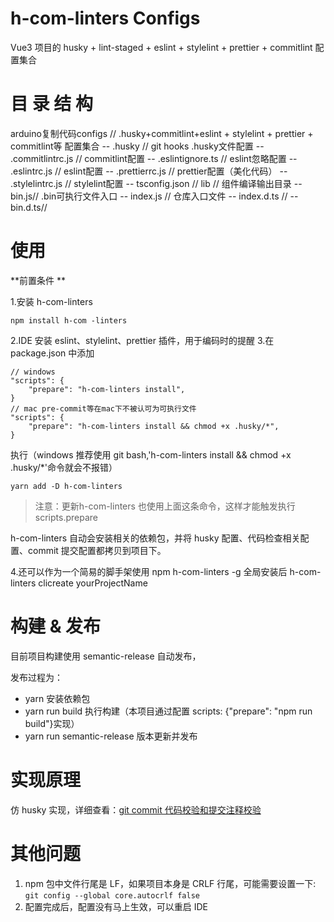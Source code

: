 # h-com-linters Configs

Vue3 项目的 husky + lint-staged + eslint + stylelint + prettier + commitlint 配置集合

# 目 录 结 构
arduino复制代码configs // .husky+commitlint+eslint + stylelint + prettier + commitlint等 配置集合
    -- .husky // git hooks .husky文件配置
    -- .commitlintrc.js // commitlint配置
    -- .eslintignore.ts // eslint忽略配置
    -- .eslintrc.js // eslint配置
    -- .prettierrc.js // prettier配置（美化代码）
    -- .stylelintrc.js // stylelint配置
    --  tsconfig.json // 
lib // 组件编译输出目录
    -- bin.js//  .bin可执行文件入口
    -- index.js // 仓库入口文件 
    -- index.d.ts // 
    -- bin.d.ts//


# 使用

**前置条件 **


1.安装 h-com-linters
```
npm install h-com -linters
```
2.IDE 安装 eslint、stylelint、prettier 插件，用于编码时的提醒
3.在 package.json 中添加

```
// windows
"scripts": {
    "prepare": "h-com-linters install",
}
// mac pre-commit等在mac下不被认可为可执行文件
"scripts": {
    "prepare": "h-com-linters install && chmod +x .husky/*",
}
```

执行（windows 推荐使用 git bash,'h-com-linters install && chmod +x .husky/\*'命令就会不报错）

```
yarn add -D h-com-linters
```

> 注意：更新h-com-linters 也使用上面这条命令，这样才能触发执行 scripts.prepare

h-com-linters 自动会安装相关的依赖包，并将 husky 配置、代码检查相关配置、commit 提交配置都拷贝到项目下。

4.还可以作为一个简易的脚手架使用
npm h-com-linters  -g 全局安装后
h-com-linters clicreate yourProjectName

# 构建 & 发布

目前项目构建使用 semantic-release 自动发布，

发布过程为：

- yarn 安装依赖包
- yarn run build 执行构建（本项目通过配置 scripts: {"prepare": "npm run build"}实现）
- yarn run semantic-release 版本更新并发布

# 实现原理

仿 husky 实现，详细查看：[git commit 代码校验和提交注释校验](https://juejin.cn/post/7297093747703054387)

# 其他问题

1. npm 包中文件行尾是 LF，如果项目本身是 CRLF 行尾，可能需要设置一下: `git config --global core.autocrlf false`
2. 配置完成后，配置没有马上生效，可以重启 IDE
